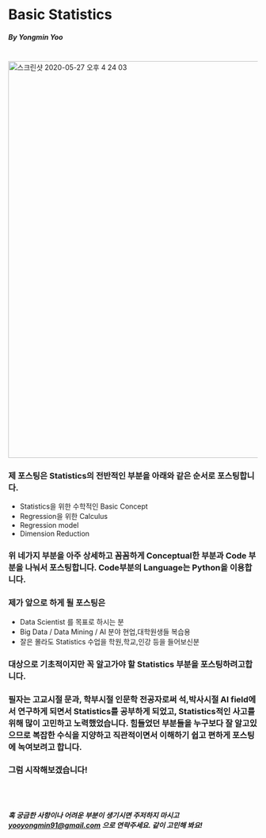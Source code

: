 # Basic Statistics 

##### By Yongmin Yoo
</br>
<img width="800" alt="스크린샷 2020-05-27 오후 4 24 03" src="https://user-images.githubusercontent.com/59948809/82990031-82b80e80-a036-11ea-9529-80e4da84ed19.png">


### 제 포스팅은 Statistics의 전반적인 부분을 아래와 같은 순서로 포스팅합니다.
* Statistics을 위한 수학적인 Basic Concept</br>
* Regression을 위한 Calculus </br>
* Regression model </br>
* Dimension Reduction </br>
### 위 네가지 부분을 아주 상세하고 꼼꼼하게 Conceptual한 부분과 Code 부분을 나눠서 포스팅합니다. Code부분의 Language는 Python을 이용합니다.</br>
### 제가 앞으로 하게 될 포스팅은
* Data Scientist 를 목표로 하시는 분</br>
* Big Data / Data Mining / AI 분야 현업,대학원생들 복습용</br>
* 잘은 몰라도 Statistics 수업을 학원,학교,인강 등을 들어보신분 </br>
### 대상으로 기초적이지만 꼭 알고가야 할 Statistics 부분을 포스팅하려고합니다. 
### 필자는 고교시절 문과, 학부시절 인문학 전공자로써 석,박사시절 AI field에서 연구하게 되면서 Statistics를 공부하게 되었고, Statistics적인 사고를 위해 많이 고민하고 노력했었습니다. 힘들었던 부분들을 누구보다 잘 알고있으므로 복잡한 수식을 지양하고 직관적이면서 이해하기 쉽고 편하게 포스팅에 녹여보려고 합니다.
### 그럼 시작해보겠습니다!
</br></br>
##### 혹 궁금한 사항이나 어려운 부분이 생기시면 주저하지 마시고 yooyongmin91@gmail.com 으로 연락주세요. 같이 고민해 봐요!
